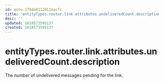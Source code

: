 ```yaml
---
id: auto-178da8112011eacfc
title: 'entityTypes.router.link.attributes.undeliveredCount.description'
desc: ''
updated: 1618573595137
created: 1618573595137
---
```

# entityTypes.router.link.attributes.undeliveredCount.description

The number of undelivered messages pending for the link.